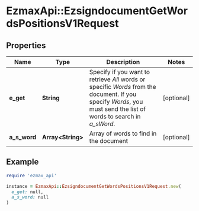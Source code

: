 # EzmaxApi::EzsigndocumentGetWordsPositionsV1Request

## Properties

| Name | Type | Description | Notes |
| ---- | ---- | ----------- | ----- |
| **e_get** | **String** | Specify if you want to retrieve *All* words or specific *Words* from the document. If you specify *Words*, you must send the list of words to search in *a_sWord*. | [optional] |
| **a_s_word** | **Array&lt;String&gt;** | Array of words to find in the document | [optional] |

## Example

```ruby
require 'ezmax_api'

instance = EzmaxApi::EzsigndocumentGetWordsPositionsV1Request.new(
  e_get: null,
  a_s_word: null
)
```

